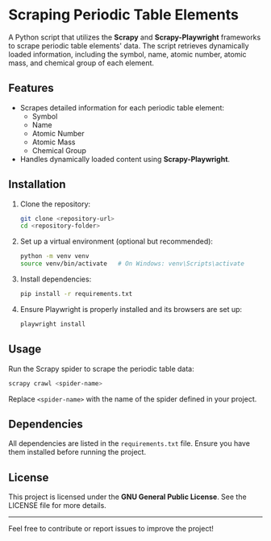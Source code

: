 # Scraping Periodic Table Elements

A Python script that utilizes the **Scrapy** and **Scrapy-Playwright** frameworks to scrape periodic table elements' data. The script retrieves dynamically loaded information, including the symbol, name, atomic number, atomic mass, and chemical group of each element.

## Features

- Scrapes detailed information for each periodic table element:
  - Symbol
  - Name
  - Atomic Number
  - Atomic Mass
  - Chemical Group
- Handles dynamically loaded content using **Scrapy-Playwright**.

## Installation

1. Clone the repository:
   ```bash
   git clone <repository-url>
   cd <repository-folder>
   ```

2. Set up a virtual environment (optional but recommended):
   ```bash
   python -m venv venv
   source venv/bin/activate   # On Windows: venv\Scripts\activate
   ```

3. Install dependencies:
   ```bash
   pip install -r requirements.txt
   ```

4. Ensure Playwright is properly installed and its browsers are set up:
   ```bash
   playwright install
   ```

## Usage

Run the Scrapy spider to scrape the periodic table data:

```bash
scrapy crawl <spider-name>
```

Replace `<spider-name>` with the name of the spider defined in your project.

## Dependencies

All dependencies are listed in the `requirements.txt` file. Ensure you have them installed before running the project.

## License

This project is licensed under the **GNU General Public License**. See the LICENSE file for more details.

---

Feel free to contribute or report issues to improve the project!
